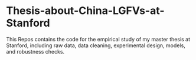 # Thesis-about-China-LGFVs-at-Stanford
This Repos contains the code for the empirical study of my master thesis at Stanford, including raw data, data cleaning, experimental design, models, and robustness checks.
